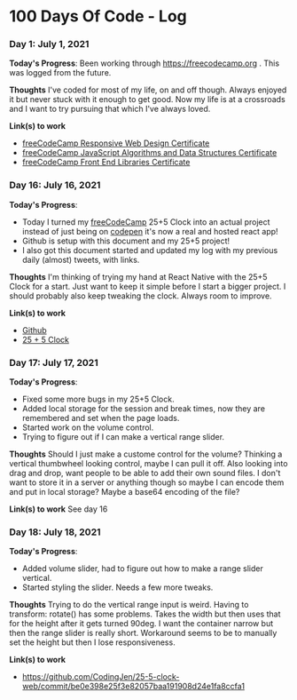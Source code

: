 # 100 Days Of Code - Log


### Day 1: July 1, 2021

**Today's Progress**: Been working through <https://freecodecamp.org> . This was logged from the future.

**Thoughts** I've coded for most of my life, on and off though.  Always enjoyed it but never stuck with it enough to get good.  Now my life is at a crossroads and I want to try pursuing that which I've always loved.

**Link(s) to work**
- [freeCodeCamp Responsive Web Design Certificate](https://www.freecodecamp.org/certification/codingjen/responsive-web-design)
- [freeCodeCamp JavaScript Algorithms and Data Structures Certificate](https://www.freecodecamp.org/certification/codingjen/javascript-algorithms-and-data-structures)
- [freeCodeCamp Front End Libraries Certificate](https://www.freecodecamp.org/certification/codingjen/front-end-libraries)

### Day 16: July 16, 2021

**Today's Progress**: 
- Today I turned my [freeCodeCamp](https://www.freecodecamp.org/) 25+5 Clock into an actual project instead of just being on [codepen](https://codepen.io) it's now a real and hosted react app!
- Github is setup with this document and my 25+5 project!
- I also got this document started and updated my log with my previous daily (almost) tweets, with links.

**Thoughts** I'm thinking of trying my hand at React Native with the 25+5 Clock for a start.  Just want to keep it simple before I start a bigger project. I should probably also keep tweaking the clock. Always room to improve.

**Link(s) to work**
- [Github](https://github.com/CodingJen)
- [25 + 5 Clock](https://vibrant-bartik-bf8769.netlify.app/)

### Day 17: July 17, 2021

**Today's Progress**: 
- Fixed some more bugs in my 25+5 Clock.
- Added local storage for the session and break times, now they are remembered and set when the page loads. 
- Started work on the volume control.
- Trying to figure out if I can make a vertical range slider.

**Thoughts** Should I just make a custome control for the volume? Thinking a vertical thumbwheel looking control, maybe I can pull it off.  Also looking into drag and drop, want people to be able to add their own sound
files. I don't want to store it in a server or anything though so maybe I can encode them and put in local storage? Maybe a base64 encoding of the file?

**Link(s) to work**
See day 16

### Day 18: July 18, 2021

**Today's Progress**:
- Added volume slider, had to figure out how to make a range slider vertical.
- Started styling the slider. Needs a few more tweaks.

**Thoughts** Trying to do the vertical range input is weird.  Having to transform: rotate() has some problems.  Takes the width but then uses that for the height after it gets turned 90deg. 
 I want the container narrow but then the range slider is really short. Workaround seems to be to manually set the height but then I lose responsiveness.

**Link(s) to work**
- https://github.com/CodingJen/25-5-clock-web/commit/be0e398e25f3e82057baa191908d24e1fa8ccfa1